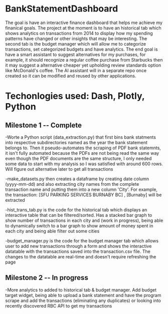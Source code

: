 # BankStatementDashboard
The goal is have an interactive finance dashboard that helps me achieve my finanical goals. The project at the moment is to have an historical tab which shows analytics on transactions from 2014 to display how my spending patterns have changed or other insights that may be interesting. The second tab is the budget manager which will allow me to categorize transactions, set categorized budgets and have analytics. The end goal is have a smart assistant to suggest alternatives for my purchases, for example, it should recognize a regular coffee purchase from Starbucks then it may suggest a alternative cheaper yet upholding review standards option like McDonald's coffee. The AI assistant will in a separate repo once created so it can be modified and reused by other applications.

# Techonlogies used: Dash, Plotly, Python

## Milestone 1 -- Complete

-Worte a Python script (data_extraction.py) that first bins bank statments into respective subdirectories named as the year the bank statement belongs to. Then it pseudo-automates the scraping of PDF bank statemnts, it isn't fully automated because the PDFs are not being read the same way even though the PDF documents are the same structure, I only needed some data to start with my analysis so I was satisfied with around 600 rows. Will figure out alternative later to get all transactions

-make_datasets.py then creates a dataframe by creating date column (yyyy-mm-dd) and also extracting city names from the complete transaction name and putting them into a new column 'City'. For example, the transaction: [SFU PARKING SERVICES BURNABY BC] , [Burnaby] will be extracted

-hist_trans_tab.py is the code for the historical tab which displays an interactive table that can be filtered/sorted. Has a stacked bar graph to show number of transactions in each city and (work in progress), being able to dynamically switch to a bar graph to show amount of money spent in each city and being able filter out some cities

-budget_manager.py is the code for the budget manager tab which allows user to add new transactions through a form and shows the interactive datatable with the transactions saved into the transaction.csv file. The changes to the datatable are real-time and doesn't require refreshing the page

## Milestone 2 -- In progress

-More analytics to added to historical tab & budget manager. Add budget target widget, being able to upload a bank statement and have the program scrape and add the transactions (eliminating any duplicates) or looking into recently discovered RBC API to get my transactions 
